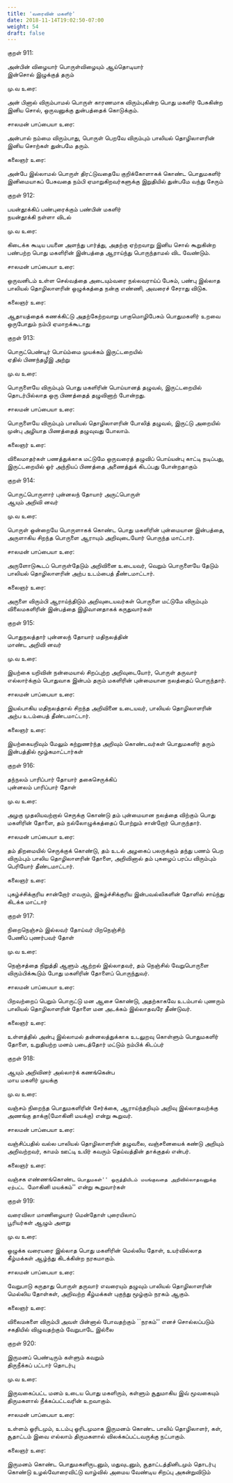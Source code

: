```yaml
---
title: 'வரைவின் மகளிர்'
date: 2018-11-14T19:02:50-07:00
weight: 54
draft: false
---
```



குறள்  911:

அன்பின் விழையார் பொருள்விழையும் ஆய்தொடியார்  
இன்சொல் இழுக்குத் தரும்

மு.வ உரை:

அன் பினால் விரும்பாமல் பொருள் காரணமாக விரும்புகின்ற பொது மகளிர் பேசுகின்ற இனிய சொல், ஒருவனுக்கு துன்பத்தைக் கொடுக்கும்.

சாலமன் பாப்பையா உரை:

அன்பால் நம்மை விரும்பாது, பொருள் பெறவே விரும்பும் பாலியல் தொழிலாளரின் இனிய சொற்கள் துன்பமே தரும்.

கலைஞர் உரை:

அன்பே இல்லாமல் பொருள் திரட்டுவதையே குறிக்கோளாகக் கொண்ட பொதுமகளிர் இனிமையாகப் பேசுவதை நம்பி ஏமாறுகிறவர்களுக்கு இறுதியில் துன்பமே வந்து சேரும்

குறள்  912:

பயன்தூக்கிப் பண்புரைக்கும் பண்பின் மகளிர்  
நயன்தூக்கி நள்ளா விடல்

மு.வ உரை:

கிடைக்க கூடிய பயனை அளந்து பார்த்து, அதற்கு ஏற்றவாறு இனிய சொல் கூறுகின்ற பண்பற்ற பொது மகளிரின் இன்பத்தை ஆராய்ந்து பொருந்தாமல் விட வேண்டும்.

சாலமன் பாப்பையா உரை:

ஒருவனிடம் உள்ள செல்வத்தை அடையும்வரை நல்லவராய்ப் பேசும், பண்பு இல்லாத பாலியல் தொழிலாளரின் ஒழுக்கத்தை நன்கு எண்ணி, அவரைச் சேராது விடுக.

கலைஞர் உரை:

ஆதாயத்தைக் கணக்கிட்டு அதற்கேற்றவாறு பாகுமொழிபேசும் பொதுமகளிர் உறவை ஒருபோதும் நம்பி ஏமாறக்கூடாது

குறள்  913:

பொருட்பெண்டிர் பொய்ம்மை முயக்கம் இருட்டறையில்  
ஏதில் பிணந்தழீஇ அற்று

மு.வ உரை:

பொருளையே விரும்பும் பொது மகளிரின் பொய்யானத் தழுவல், இருட்டறையில் தொடர்பில்லாத ஒரு பிணத்தைத் தழுவினாற் போன்றது.

சாலமன் பாப்பையா உரை:

பொருளையே விரும்பும் பாலியல் தொழிலாளரின் போலித் தழுவல், இருட்டு அறையில் முன்பு அழியாத பிணத்தைத் தழுவுவது போலாம்.

கலைஞர் உரை:

விலைமாதர்கள் பணத்துக்காக மட்டுமே ஒருவரைத் தழுவிப் பொய்யன்பு காட்டி நடிப்பது, இருட்டறையில் ஓர் அந்நியப் பிணத்தை அணைத்துக் கிடப்பது போன்றதாகும்

குறள்  914:

பொருட்பொருளார் புன்னலந் தோயார் அருட்பொருள்  
ஆயும் அறிவி னவர்

மு.வ உரை:

பொருள் ஒன்றையே பொருளாகக் கொண்ட பொது மகளிரின் புன்மையான இன்பத்தை, அருளாகிய சிறந்த பொருளை ஆராயும் அறிவுடையோர் பொருந்த மாட்டார்.

சாலமன் பாப்பையா உரை:

அருளோடுகூடப் பொருள்தேடும் அறிவினை உடையவர், வெறும் பொருளையே தேடும் பாலியல் தொழிலாளரின் அற்ப உடம்பைத் தீண்டமாட்டார்.

கலைஞர் உரை:

அருளை விரும்பி ஆராய்ந்திடும் அறிவுடையவர்கள் பொருளை மட்டுமே விரும்பும் விலைமகளிரின் இன்பத்தை இழிவானதாகக் கருதுவார்கள்

குறள்  915:

பொதுநலத்தார் புன்னலந் தோயார் மதிநலத்தின்  
மாண்ட அறிவி னவர்

மு.வ உரை:

இயற்கை யறிவின் நன்மையால் சிறப்புற்ற அறிவுடையோர், பொருள் தருவார் எல்லார்க்கும் பொதுவாக இன்பம் தரும் மகளிரின் புன்மையான நலத்தைப் பொருந்தார்.

சாலமன் பாப்பையா உரை:

இயல்பாகிய மதிநலத்தால் சிறந்த அறிவினை உடையவர், பாலியல் தொழிலாளரின் அற்ப உடம்பைத் தீண்டமாட்டார்.

கலைஞர் உரை:

இயற்கையறிவும் மேலும் கற்றுணர்ந்த அறிவும் கொண்டவர்கள் பொதுமகளிர் தரும் இன்பத்தில் மூழ்கமாட்டார்கள்

குறள்  916:

தந்நலம் பாரிப்பார் தோயார் தகைசெருக்கிப்  
புன்னலம் பாரிப்பார் தோள்

மு.வ உரை:

அழகு முதலியவற்றால் செருக்கு கொண்டு தம் புன்மையான நலத்தை விற்கும் பொது மகளிரின் தோளை, தம் நல்லோழுக்கத்தைப் போற்றும் சான்றோர் பொருந்தார்.

சாலமன் பாப்பையா உரை:

தம் திறமையில் செருக்குக் கொண்டு, தம் உடல் அழகைப் பலருக்கும் தந்து பணம் பெற விரும்பும் பாலிய தொழிலாளரின் தோளை, அறிவினால் தம் புகழைப் பரப்ப விரும்பும் பெரியோர் தீண்டமாட்டார்.

கலைஞர் உரை:

புகழ்ச்சிக்குரிய சான்றோர் எவரும், இகழ்ச்சிக்குரிய இன்பவல்லிகளின் தோளில் சாய்ந்து கிடக்க மாட்டார்

குறள்  917:

நிறைநெஞ்சம் இல்லவர் தோய்வர் பிறநெஞ்சிற்  
பேணிப் புணர்பவர் தோள்

மு.வ உரை:

நெஞ்சத்தை நிறுத்தி ஆளும் ஆற்றல் இல்லாதவர், தம் நெஞ்சில் வேறுபொருளை விரும்பிக்கூடும் போது மகளிரின் தோளைப் பொருந்துவர்.

சாலமன் பாப்பையா உரை:

பிறவற்றைப் பெறும் பொருட்டு மன ஆசை கொண்டு, அதற்காகவே உடம்பால் புணரும் பாலியல் தொழிலாளரின் தோளை மன அடக்கம் இல்லாதவரே தீண்டுவர்.

கலைஞர் உரை:

உள்ளத்தில் அன்பு இல்லாமல் தன்னலத்துக்காக உடலுறவு கொள்ளும் பொதுமகளிர் தோளை, உறுதியற்ற மனம் படைத்தோர் மட்டும் நம்பிக் கிடப்பர்

குறள்  918:

ஆயும் அறிவினர் அல்லார்க் கணங்கென்ப  
மாய மகளிர் முயக்கு

மு.வ உரை:

வஞ்சம் நிறைந்த பொதுமகளிரின் சேர்க்கை, ஆராய்ந்தறியும் அறிவு இல்லாதவற்க்கு அணங்கு தாக்கு(மோகினி மயக்கு) என்று கூறுவர்.

சாலமன் பாப்பையா உரை:

வஞ்சிப்பதில் வல்ல பாலியல் தொழிலாளரின் தழுவலை, வஞ்சனையைக் கண்டு அறியும் அறிவற்றவர், காமம் ஊட்டி உயிர் கவரும் தெய்வத்தின் தாக்குதல் என்பர்.

கலைஞர் உரை:

வஞ்சக எண்ணங்கொண்ட ``பொதுமகள்'' ஒருத்தியிடம் மயங்குவதை அறிவில்லாதவனுக்கு ஏற்பட்ட ``மோகினி மயக்கம்'' என்று கூறுவார்கள்

குறள்  919:

வரைவிலா மாணிழையார் மென்தோள் புரையிலாப்  
பூரியர்கள் ஆழும் அளறு

மு.வ உரை:

ஒழுக்க வரையரை இல்லாத பொது மகளிரின் மெல்லிய தோள், உயர்வில்லாத கீழ்மக்கள் ஆழ்ந்து கிடக்கின்ற நரகமாகும்.

சாலமன் பாப்பையா உரை:

வேறுபாடு கருதாது பொருள் தருவார் எவரையும் தழுவும் பாலியல் தொழிலாளரின் மெல்லிய தோள்கள், அறிவற்ற கீழ்மக்கள் புகுந்து மூழ்கும் நரகம் ஆகும்.

கலைஞர் உரை:

விலைமகளை விரும்பி அவள் பின்னால் போவதற்கும் ``நரகம்'' எனச் சொல்லப்படும் சகதியில் விழுவதற்கும் வேறுபாடே இல்லை

குறள்  920:

இருமனப் பெண்டிரும் கள்ளும் கவறும்  
திருநீக்கப் பட்டார் தொடர்பு

மு.வ உரை:

இருவகைப்பட்ட மனம் உடைய பொது மகளிரும், கள்ளும் சூதுமாகிய இவ் மூவகையும் திருமகளால் நீக்கப்பட்டவரின் உறவாகும்.

சாலமன் பாப்பையா உரை:

உள்ளம் ஓரிடமும், உடம்பு ஓரிடமுமாக இருமனம் கொண்ட பாலிய் தொழிலாளர், கள், சூதாட்டம் இவை எல்லாம் திருமகளால் விலக்கப்பட்டவருக்கு நட்பாகும்.

கலைஞர் உரை:

இருமனம் கொண்ட பொதுமகளிருடனும், மதுவுடனும், சூதாட்டத்தினிடமும் தொடர்பு கொண்டு உழல்வோரைவிட்டு வாழ்வில் அமைய வேண்டிய சிறப்பு அகன்றுவிடும்    